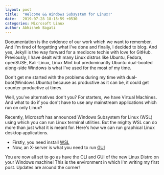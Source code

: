```yaml
---
layout: post
title:  "Welcome && Windows Subsystem for Linux!"
date:   2019-07-28 18:15:59 +0530
categories: Microsoft Linux
author: Abhishek Bagati
---
```

Documentation is the evidence of our work which we want to remember. And I'm tired of forgetting what I've done and finally, I decided to blog. And yes, Jekyll is the way forward for a mediocre techie with love for GitHub. Previously, I have dealt with many Linux distros like Ubuntu, Fedora, openSUSE, Kali-Linux, Linux Mint but predominantly Ubuntu dual-booted along-side Windows is what I've used for the most of my time.

Don't get me started with the problems during my time with dual-boot(Windows Ubuntu) because as productive as it can be, it could get counter-productive at times.

Well, you've alternatives don't you? For starters, we have Virtual Machines. And what to do if you don't have to use any mainstream applications which run on only Linux?

Recently, Microsoft has announced Windows Subsystem for Linux (WSL) using which you can run Linux terminal utilities. But the mighty WSL can do more than just what it is meant for. Here's how we can run graphical Linux desktop applications.

* Firstly, you need install [WSL](https://docs.microsoft.com/en-in/windows/wsl/install-win1)
* Now, an X-server is what you need to run [GUI](https://www.howtogeek.com/261575/how-to-run-graphical-linux-desktop-applications-from-windows-10s-bash-shell/)

You are now all set to go as have the CLI and GUI of the new Linux Distro on your Windows machine! This is the environment in which I'm writing my first post. Updates are around the corner!
